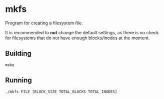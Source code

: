 # mkfs

Program for creating a filesystem file.

It is recommended to **not** change the default settings,
as there is no check for filesystems that do not have enough
blocks/inodes at the moment.

## Building
```
make
```

## Running
```
./mkfs FILE [BLOCK_SIZE TOTAL_BLOCKS TOTAL_INODES]
```
